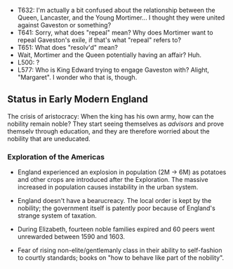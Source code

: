 * T632: I'm actually a bit confused about the relationship between the
        Queen, Lancaster, and the Young Mortimer... I thought they were
        united against Gaveston or something?
* T641: Sorry, what does "repeal" mean? Why does Mortimer want to repeal
        Gaveston's exile, if that's what "repeal" refers to?
* T651: What does "resolv'd" mean?
* Wait, Mortimer and the Queen potentially having an affair? Huh.
* L500: ?
* L577: Who is King Edward trying to engage Gaveston with?
        Alight, "Margaret". I wonder who that is, though.

## Status in Early Modern England

The crisis of aristocracy: When the king has his own army, how can the
nobility remain noble? They start seeing themselves as *advisors* and
prove themselv through education, and they are therefore worried about
the nobility that are uneducated.

### Exploration of the Americas

* England experienced an explosion in population (2M -> 6M) as potatoes
  and other crops are introduced after the Exploration. The massive
  increased in population causes instability in the urban system.

* England doesn't have a bearucreacy. The local order is kept by the
  nobility; the government itself is patently poor because of England's
  strange system of taxation.

* During Elizabeth, fourteen noble families expired and 60 peers went
  unrewarded between 1590 and 1603.

* Fear of rising non-elite/gentlemanly class in their ability to
  self-fashion to courtly standards; books on "how to behave like part
  of the nobility".



<!-- vim: tw=72 colorcolumn=73
-->

